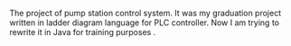 The project of pump station control system. It was my graduation project written in ladder diagram language for
PLC controller. Now I am trying to rewrite it in Java for training purposes .
